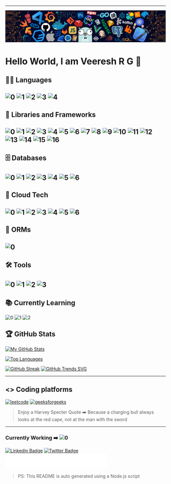 <hr>
<p><img src="cool_banner.png" alt="HI"></p>
<h1>Hello World, I am Veeresh R G 👋</h1>
<h2>👨‍💻 Languages</h2>
<h2><img src="https://img.shields.io/badge/C-00599C?style=for-the-badge&amp;logo=c&amp;logoColor=white" alt="0">  <img src="https://img.shields.io/badge/C%2B%2B-00599C?style=for-the-badge&amp;logo=c%2B%2B&amp;logoColor=white" alt="1">  <img src="https://img.shields.io/badge/JavaScript-323330?style=for-the-badge&amp;logo=javascript&amp;logoColor=F7DF1E" alt="2">  <img src="https://img.shields.io/badge/Python-FFD43B?style=for-the-badge&amp;logo=python&amp;logoColor=blue" alt="3">  <img src="https://img.shields.io/badge/TypeScript-007ACC?style=for-the-badge&amp;logo=typescript&amp;logoColor=white" alt="4"></h2>
<h2>🧰 Libraries and Frameworks</h2>
<h2><img src="https://img.shields.io/badge/Ansible-000000?style=for-the-badge&amp;logo=ansible&amp;logoColor=white" alt="0">  <img src="https://img.shields.io/badge/Cypress-17202C?style=for-the-badge&amp;logo=cypress&amp;logoColor=white" alt="1">  <img src="https://img.shields.io/badge/Django-092E20?style=for-the-badge&amp;logo=django&amp;logoColor=green" alt="2">  <img src="https://img.shields.io/badge/Express%20js-000000?style=for-the-badge&amp;logo=express&amp;logoColor=white" alt="3">  <img src="https://img.shields.io/badge/firebase-ffca28?style=for-the-badge&amp;logo=firebase&amp;logoColor=black" alt="4">  <img src="https://img.shields.io/badge/Flask-000000?style=for-the-badge&amp;logo=flask&amp;logoColor=white" alt="5">  <img src="https://img.shields.io/badge/GitHub%20Pages-222222?style=for-the-badge&amp;logo=GitHub%20Pages&amp;logoColor=white" alt="6">  <img src="https://img.shields.io/badge/JWT-000000?style=for-the-badge&amp;logo=JSON%20web%20tokens&amp;logoColor=white" alt="7">  <img src="https://img.shields.io/badge/kubernetes-326ce5.svg?&amp;style=for-the-badge&amp;logo=kubernetes&amp;logoColor=white" alt="8">  <img src="https://img.shields.io/badge/Material%20UI-007FFF?style=for-the-badge&amp;logo=mui&amp;logoColor=white" alt="9">  <img src="https://img.shields.io/badge/next%20js-000000?style=for-the-badge&amp;logo=nextdotjs&amp;logoColor=white" alt="10">  <img src="https://img.shields.io/badge/Nginx-009639?style=for-the-badge&amp;logo=nginx&amp;logoColor=white" alt="11">  <img src="https://img.shields.io/badge/Node%20js-339933?style=for-the-badge&amp;logo=nodedotjs&amp;logoColor=white" alt="12">  <img src="https://img.shields.io/badge/Postman-FF6C37?style=for-the-badge&amp;logo=Postman&amp;logoColor=white" alt="13">  <img src="https://img.shields.io/badge/React-20232A?style=for-the-badge&amp;logo=react&amp;logoColor=61DAFB" alt="14">  <img src="https://img.shields.io/badge/Tailwind_CSS-38B2AC?style=for-the-badge&amp;logo=tailwind-css&amp;logoColor=white" alt="15">  <img src="https://img.shields.io/badge/Vite-B73BFE?style=for-the-badge&amp;logo=vite&amp;logoColor=FFD62E" alt="16"></h2>
<h2>🗄️ Databases</h2>
<h2><img src="https://img.shields.io/badge/Amazon%20DynamoDB-4053D6?style=for-the-badge&amp;logo=Amazon%20DynamoDB&amp;logoColor=white" alt="0">  <img src="https://img.shields.io/badge/MongoDB-4EA94B?style=for-the-badge&amp;logo=mongodb&amp;logoColor=white" alt="1">  <img src="https://img.shields.io/badge/MySQL-005C84?style=for-the-badge&amp;logo=mysql&amp;logoColor=white" alt="2">  <img src="https://img.shields.io/badge/PostgreSQL-316192?style=for-the-badge&amp;logo=postgresql&amp;logoColor=white" alt="3">  <img src="https://img.shields.io/badge/redis-%23DD0031.svg?&amp;style=for-the-badge&amp;logo=redis&amp;logoColor=white" alt="4">  <img src="https://img.shields.io/badge/SQLite-07405E?style=for-the-badge&amp;logo=sqlite&amp;logoColor=white" alt="5">  <img src="https://img.shields.io/badge/Supabase-181818?style=for-the-badge&amp;logo=supabase&amp;logoColor=white" alt="6"></h2>
<h2>📡 Cloud Tech</h2>
<h2><img src="https://img.shields.io/badge/Amazon_AWS-FF9900?style=for-the-badge&amp;logo=amazonaws&amp;logoColor=white" alt="0">  <img src="https://img.shields.io/badge/microsoft%20azure-0089D6?style=for-the-badge&amp;logo=microsoft-azure&amp;logoColor=white" alt="1">  <img src="https://img.shields.io/badge/GitHub_Actions-2088FF?style=for-the-badge&amp;logo=github-actions&amp;logoColor=white" alt="2">  <img src="https://img.shields.io/badge/Google_Cloud-4285F4?style=for-the-badge&amp;logo=google-cloud&amp;logoColor=white" alt="3">  <img src="https://img.shields.io/badge/Terraform-7B42BC?style=for-the-badge&amp;logo=terraform&amp;logoColor=white" alt="4">  <img src="https://img.shields.io/badge/Pulumi-8A3391?style=for-the-badge&amp;logo=pulumi&amp;logoColor=white" alt="5">  <img src="https://img.shields.io/badge/Appwrite-F02E65?style=for-the-badge&amp;logo=Appwrite&amp;logoColor=black" alt="6"></h2>
<h2>📡 ORMs</h2>
<h2><img src="https://img.shields.io/badge/Prisma-3982CE?style=for-the-badge&amp;logo=Prisma&amp;logoColor=white" alt="0"></h2>
<h2>🛠️ Tools</h2>
<h2><img src="https://img.shields.io/badge/Git-F05032?style=for-the-badge&amp;logo=git&amp;logoColor=white" alt="0">  <img src="https://img.shields.io/badge/GitHub-100000?style=for-the-badge&amp;logo=github&amp;logoColor=white" alt="1">  <img src="https://img.shields.io/badge/Heroku-430098?style=for-the-badge&amp;logo=heroku&amp;logoColor=white" alt="2">  <img src="https://img.shields.io/badge/Postman-FF6C37?style=for-the-badge&amp;logo=Postman&amp;logoColor=white" alt="3"></h2>
<h2>📚 Currently Learning</h2>
<p><img src="https://img.shields.io/badge/Rust-000000?style=for-the-badge&amp;logo=rust&amp;logoColor=white" alt="0">  <img src="https://img.shields.io/badge/Shell_Script-121011?style=for-the-badge&amp;logo=gnu-bash&amp;logoColor=white" alt="1">  <img src="https://img.shields.io/badge/Go-00ADD8?style=for-the-badge&amp;logo=go&amp;logoColor=white" alt="2"></p>
<h2>🏆 GitHub Stats</h2>
<p><a href=""><img src="https://github-readme-stats.vercel.app/api/?username=Veeresh-R-G&amp;count_private=true&amp;theme=vue-dark&amp;hide_border=true&amp;showicons=true" alt="My GitHub Stats"></a></p>
<p><a href="https://github.com/DenverCoder1/github-readme-streak-stats"><img src="https://github-readme-stats.vercel.app/api/top-langs/?username=Veeresh-R-G&amp;layout=compact&amp;show_icons=true&amp;theme=vue-dark&amp;hide_border=true" alt="Top Languages"></a></p>
<p><a href="https://git.io/streak-stats"><img src="https://streak-stats.demolab.com?user=Veeresh-R-G&amp;theme=submarine-flowers&amp;border=67FF95" alt="GitHub Streak"></a>
<a href="https://githubtrends.io"><img src="https://api.githubtrends.io/user/svg/Veeresh-R-G/langs" alt="GitHub Trends SVG"></a></p>
<hr>
<h2>&lt;&gt; Coding platforms</h2>
<p><a href="https://leetcode.com/Veeresh_1104/"><img src="https://img.shields.io/badge/-LeetCode-FFA116?style=for-the-badge&amp;logo=LeetCode&amp;logoColor=black" alt="leetcode"></a>  <a href="https://auth.geeksforgeeks.org/user/veereshravi/profile"><img src="https://img.shields.io/badge/GeeksforGeeks-298D46?style=for-the-badge&amp;logo=geeksforgeeks&amp;logoColor=white" alt="geeksforgeeks"></a></p>
<blockquote>
<p>Enjoy a Harvey Specter Quote ➡️ Because a charging bull always looks at the red cape, not at the man with the sword</p>
</blockquote>
<hr>
<h3>Currently Working ➡️  <img src="https://img.shields.io/badge/CISCO-1BA0D7?style=for-the-badge&amp;logo=cisco&amp;logoColor=white" alt="0"></h3>
<p><a href="https://www.linkedin.com/in/veeresh-r-g-b0bab7135/"><img src="https://img.shields.io/badge/LinkedIn-0077B5?style=for-the-badge&amp;logo=linkedin&amp;logoColor=white" alt="Linkedin Badge"></a>  <a href="https://twitter.com/Veeresh_11"><img src="https://img.shields.io/badge/-@Veeresh-3B7EBF?style=for-the-badge&amp;logo=x&amp;logoColor=white" alt="Twitter Badge"></a>   <a href="https://www.strava.com/athletes/106308092"><img src="badge.svg" alt="Strava Badge"></a></p>
<blockquote>
<p>PS: This README is auto generated using a Node.js script</p>
</blockquote>
